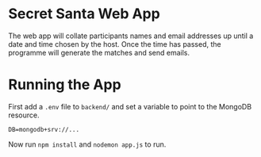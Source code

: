 # Secret Santa Web App

The web app will collate participants names and email addresses up until a date and time chosen by the host. Once the time has passed, the programme will generate the matches and send emails.

# Running the App

First add a `.env` file to `backend/` and set a variable to point to the MongoDB resource.

```
DB=mongodb+srv://...
```

Now run `npm install` and `nodemon app.js` to run.
